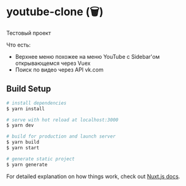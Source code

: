 # youtube-clone (🗑)

Тестовый проект

Что есть:
* Верхнее меню похожее на меню YouTube с Sidebar'ом открывающемся через Vuex 
* Поиск по видео через API vk.com

## Build Setup

```bash
# install dependencies
$ yarn install

# serve with hot reload at localhost:3000
$ yarn dev

# build for production and launch server
$ yarn build
$ yarn start

# generate static project
$ yarn generate
```

For detailed explanation on how things work, check out [Nuxt.js docs](https://nuxtjs.org).
